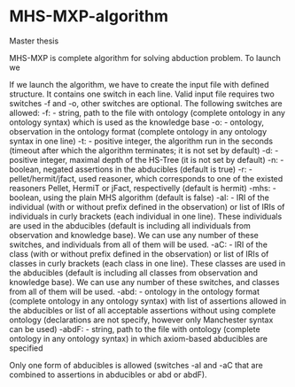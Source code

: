 # MHS-MXP-algorithm
Master thesis

MHS-MXP is complete algorithm for solving abduction problem. To launch we 

If we launch the algorithm, we have to create the input file with defined structure. It contains one switch in each line. Valid input file requires two switches -f and -o, other switches are optional. The following switches are allowed:
	-f: - string, path to the file with ontology (complete ontology in any ontology syntax) which is used as the knowledge base
    	-o: - ontology, observation in the ontology format (complete ontology in any ontology syntax in one line)
    	-t: - positive integer, the algorithm run in the seconds (timeout after which the algorithm terminates; it is not set by default)
    	-d: - positive integer, maximal depth of the HS-Tree (it is not set by default) 
    	-n: - boolean, negated assertions in the abducibles (default is true)
    	-r: - pellet/hermit/jfact, used reasoner, which corresponds to one of the existed reasoners Pellet, HermiT or jFact, respectivelly (default is hermit)
    	-mhs: - boolean, using the plain MHS algorithm (default is false)
    	-aI: - IRI of the individual (with or without prefix defined in the observation) or list of IRIs of individuals in curly brackets (each individual in one line). These individuals are used in the abducibles (default is including all individuals from observation and knowledge base). We can use any number of these switches, and individuals from all of them will be used.
    	-aC: - IRI of the class (with or without prefix defined in the observation) or list of IRIs of classes in curly brackets (each class in one line). These classes are used in the abducibles (default is including all classes from observation and knowledge base). We can use any number of these switches, and classes from all of them will be used.
    	-abd: - ontology in the ontology format (complete ontology in any ontology syntax) with list of assertions allowed in the abducibles or list of all acceptable assertions without using complete ontology (declarations are not specify, however only Manchester syntax can be used)
    	-abdF: - string, path to the file with ontology (complete ontology in any ontology syntax) in which axiom-based abducibles are specified

Only one form of abducibles is allowed (switches -aI and -aC that are combined to assertions in abducibles or abd or abdF).

